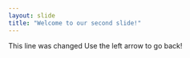 ```yaml
---
layout: slide
title: "Welcome to our second slide!"
---
```

This line was changed
Use the left arrow to go back!
